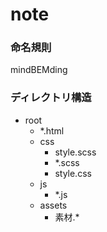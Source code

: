 # note

### 命名規則

mindBEMding

### ディレクトリ構造

- root
    - *.html
    - css
        - style.scss
        - *.scss
        - style.css
    - js
        - *.js
    - assets
        - 素材.*